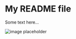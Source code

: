 # My README file

Some text here...

![image placeholder](https://www.catster.com/wp-content/uploads/2017/08/A-fluffy-cat-looking-funny-surprised-or-concerned.jpg)
